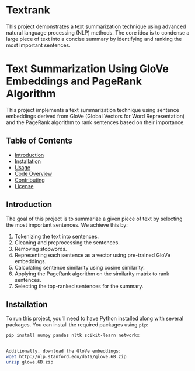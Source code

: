 # Textrank
This project demonstrates a text summarization technique using advanced natural language processing (NLP) methods. The core idea is to condense a large piece of text into a concise summary by identifying and ranking the most important sentences.

# Text Summarization Using GloVe Embeddings and PageRank Algorithm

This project implements a text summarization technique using sentence embeddings derived from GloVe (Global Vectors for Word Representation) and the PageRank algorithm to rank sentences based on their importance.

## Table of Contents
- [Introduction](#introduction)
- [Installation](#installation)
- [Usage](#usage)
- [Code Overview](#code-overview)
- [Contributing](#contributing)
- [License](#license)

## Introduction
The goal of this project is to summarize a given piece of text by selecting the most important sentences. We achieve this by:
1. Tokenizing the text into sentences.
2. Cleaning and preprocessing the sentences.
3. Removing stopwords.
4. Representing each sentence as a vector using pre-trained GloVe embeddings.
5. Calculating sentence similarity using cosine similarity.
6. Applying the PageRank algorithm on the similarity matrix to rank sentences.
7. Selecting the top-ranked sentences for the summary.

## Installation
To run this project, you'll need to have Python installed along with several packages. You can install the required packages using `pip`:

```bash
pip install numpy pandas nltk scikit-learn networkx


Additionally, download the GloVe embeddings:
wget http://nlp.stanford.edu/data/glove.6B.zip
unzip glove.6B.zip
